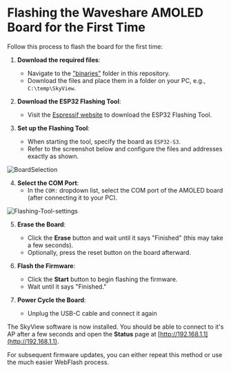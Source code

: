 # Flashing the Waveshare AMOLED Board for the First Time

Follow this process to flash the board for the first time:

1. **Download the required files**:  
    - Navigate to the ["binaries"](https://github.com/dingetje/SkyView-AMOLED-round-1.75-Waveshare/binaries) folder in this repository.  
    - Download the files and place them in a folder on your PC, e.g., `C:\temp\SkyView`.

2. **Download the ESP32 Flashing Tool**:  
    - Visit the [Espressif website](https://docs.espressif.com/projects/esp-test-tools/en/latest/esp32/production_stage/tools/flash_download_tool.html) to download the ESP32 Flashing Tool.

3. **Set up the Flashing Tool**:  
    - When starting the tool, specify the board as `ESP32-S3`.  
    - Refer to the screenshot below and configure the files and addresses exactly as shown.


![BoardSelection](https://github.com/dingetje/SkyView-AMOLED-round-1.75-Waveshare/blob/main/Documentation/images/AMOLED_Board_Flashing_setting.png)

4. **Select the COM Port**:  
    - In the `COM:` dropdown list, select the COM port of the AMOLED board (after connecting it to your PC).


![Flashing-Tool-settings](https://github.com/dingetje/SkyView-AMOLED-round-1.75-Waveshare/blob/main/Documentation/images/Flashing_Tool_Settings.png)


5. **Erase the Board**:  
    - Click the **Erase** button and wait until it says "Finished" (this may take a few seconds).  
    - Optionally, press the reset button on the board afterward.

6. **Flash the Firmware**:  
    - Click the **Start** button to begin flashing the firmware.  
    - Wait until it says "Finished."

7. **Power Cycle the Board**:  
    - Unplug the USB-C cable and connect it again


The SkyView software is now installed. You should be able to connect to it's AP after a few seconds and open the **Status** page at [http://192.168.1.1](http://192.168.1.1).

For subsequent firmware updates, you can either repeat this method or use the much easier WebFlash process.







